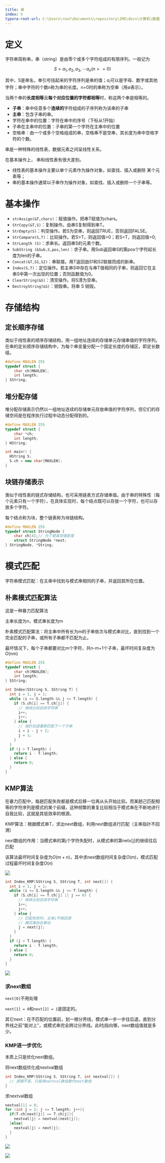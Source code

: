 ```yaml
---
title: 串
index: 5
typora-root-url: C:\Users\root\Documents\repository\IMG\docs\计算机\数据结构和算法
---
```



# 定义

字符串简称串，串（string）是由零个或多个字符组成的有限序列。一般记为

$$
S=a_1,a_2,a_3,\cdots a_n(n>=0)
$$

其中，S是串名，单引号括起来的字符序列是串的值；$a_i$可以是字母、数字或其他字符；串中字符的个数n称为串的长度。n=0时的串称为空串（用$\emptyset$表示）。 

当两个串的**长度相等**且**每个对应位置的字符都相等**时，称这两个串是相等的。 

- **子串**：串中任意多个**连续的**字符组成的子序列称为该串的子串
- **主串**：包含子串的串。
- 字符在串中的位置：字符在串中的序号（下标从1开始）
- 子串在主串中的位置：子串的第一个字符在主串中的位置
- 空格串：由一个或多个空格组成的串，空格串不是空串，其长度为串中空格字符的个数。



串是一种特殊的线性表，数据元素之间呈线性关系。

在基本操作上， 串和线性表有很大差别。

- 线性表的基本操作主要以单个元素作为操作对象，如查找、插入或删除 某个元素等；
- 串的基本操作通常以子串作为操作对象，如查找、插入或删除一个子串等。 

# 基本操作

- `strAssign(&T,chars)`：赋值操作。把串T赋值为chars。
- `StrCopy(&T,S)`：复制操作。由串S复制得到串T。
- `StrEmpty(S)`：判空操作。若S为空串，则返回TRUE，否则返回FALSE。 
- `StrCompare(S,T)`：比较操作。若S>T，则返回值>0；若S=T，则返回值=0;
- `StrLength (S)`：求串长。返回串S的元素个数。
- `SubString (&Sub,S,pos,len)`：求子串。用Sub返回串S的第pos个字符起长度为len的子串。
- `Concat(&T,S1,S2)`：串联接。用T返回由S1和S2联接而成的新串。 
- `Index(S,T)`：定位操作。若主串S中存在与串T值相同的子串，则返回它在主串S中第一次出现的位置；否则函数值为0。
- `ClearString(&S)`：清空操作。将S清为空串。
- `DestroyString(&S)`：销毁串。将串 S 销毁。

# 存储结构

## 定长顺序存储

类似于线性表的顺序存储结构，用一组地址连续的存储单元存储串值的字符序列。在串的定长顺序存储结构中，为每个串变量分配一个固定长度的存储区，即定长数组。

```cpp
#define MAXLEN 255
typedef struct {
    char ch[MAXLEN];
    int length;
} SString;
```

## 堆分配存储

堆分配存储表示仍然以一组地址连续的存储单元存放串值的字符序列，但它们的存储空间是在程序执行过程中动态分配得到的。

```cpp
#define MAXLEN 255
typedef struct {
    char *ch;
    int length;
} HString;

int main() {
  HString S;
  S.ch = new char[MAXLEN];
}
```

## 块链存储表示

类似于线性表的链式存储结构，也可采用链表方式存储串值。由于串的特殊性（每个元素只有一个字符），在具体实现时，每个结点既可以存放一个字符，也可以存放多个字符。

每个结点称为块，整个链表称为块链结构。

```cpp
#define MAXLEN 255
typedef struct StringNode {
    char ch[4];// 为了提高存储密度
    struct StringNode *next;
} StringNode, *String;
```

# 模式匹配

字符串模式匹配：在主串中找到与模式串相同的子串，并返回其所在位置。

## 朴素模式匹配算法

这是一种暴力匹配算法

主串长度为n，模式串长度为m

朴素模式匹配算法：将主串中所有长为m的子串依次与模式串对比，直到找到一个完全匹配的子串，或所有子串都不匹配为止。

最坏情况下，每个子串都要对比m个字符，共n-m+1个子串，最坏时间复杂度为$O(nm)$

```cpp
#define MAXLEN 255
typedef struct {
    char ch[MAXLEN];
    int length;
} SString;

int Index(SString S, SString T) {
  int i = 1, j = 1;
  while (i <= S.length && j <= T.length) {
    if (S.ch[i] == T.ch[j]) {
      // 继续比较后续字符串
      i++;
      j++;
    } else {
      // 指针后退重新匹配下一个子串
      i = i - j + 2;
      j = 1;
    }
  }
  if (j > T.length) {
    return i - T.length;
  } else {
    return 0;
  }
}
```

## KMP算法

在暴力匹配中，每趟匹配失败都是模式后移一位再从头开始比较。而某趟己匹配相等的字符序列是模式的某个前缀，这种频繁的重复比较相当于模式串在不断地进行自我比较，这就是其低效率的根源。

KMP算法：根据模式串T，求出next数组，利用next数组进行匹配（主串指针不回溯）

next数组的作用：当模式串的第j个字符失配时，从模式串的第netx[j]的继续往后匹配

该算法最坏时间复杂度为$O(m+n)$，其中求next数组时间复杂度$O(m)$，模式匹配过程最坏时间复杂度$O(n)$

![](330.png)

```cpp
int Index_KMP(SString S, SString T, int next[]) {
  int i = 1, j = 1;
  while (i <= S.length && j <= T.length) {
    if (S.ch[i] == T.ch[j] || j == 0) {
      // 继续比较后续字符串
      i++;
      j++;
    } else {
      // 匹配失败时，主串i不用回溯
      // 模式串向右移动
      j = next[j];
    }
  }
  if (j > T.length) {
    return i - T.length;
  } else {
    return 0;
  }
}
```

![](331.png)

### 求next数组

`next[0]`不用处理

`next[1] = 0`和`next[2] = 1`是固定的。

其它next：在不匹配的位置前，划一根分界线，模式串一步一步往后退，直到分界线之前“能对上”，或模式串完全跨过分界线。此时j指向哪，next数组值就是多少。



### KMP进一步优化

本质上只是优化next数组。

将next数组优化成nextval数组

```cpp
int Index_KMP(SString S, SString T, int nextval[]) {
  // 逻辑不变，只是用nextval数组替代next数组
}
```

求nextval数组

```cpp
nextval[1] = 0;
for (int j = 2; j <= T.length; j++){
  if(T.ch[next[j]] == T.ch[j]){
    nextval[j] = nextval[next[j]];
  }else{
    nextval[j] = next[j];
  }
}
```

![](332.png)

![](333.png)
